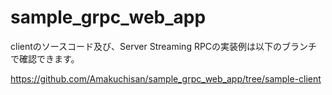 # sample_grpc_web_app

clientのソースコード及び、Server Streaming RPCの実装例は以下のブランチで確認できます。

https://github.com/Amakuchisan/sample_grpc_web_app/tree/sample-client
